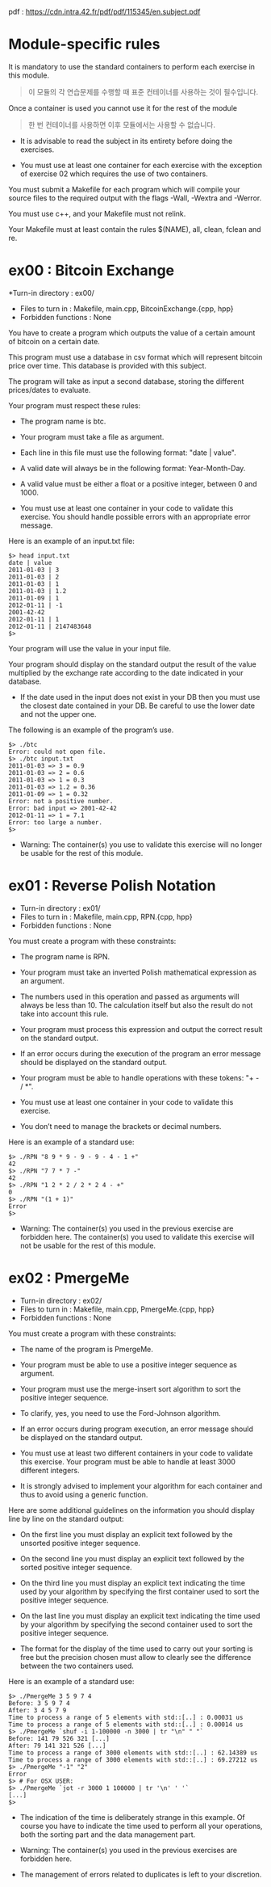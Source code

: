 pdf : https://cdn.intra.42.fr/pdf/pdf/115345/en.subject.pdf

# Module-specific rules

It is mandatory to use the standard containers to perform each exercise in this module.
> 이 모듈의 각 연습문제를 수행할 때 표준 컨테이너를 사용하는 것이 필수입니다.

Once a container is used you cannot use it for the rest of the module
> 한 번 컨테이너를 사용하면 이후 모듈에서는 사용할 수 없습니다.

* It is advisable to read the subject in its entirety before doing the
exercises.
  >

* You must use at least one container for each exercise with the
exception of exercise 02 which requires the use of two containers.
  >

You must submit a Makefile for each program which will compile your source files
to the required output with the flags -Wall, -Wextra and -Werror.
>

You must use c++, and your Makefile must not relink.
>

Your Makefile must at least contain the rules $(NAME), all, clean, fclean and re.
>

# ex00 : Bitcoin Exchange

*Turn-in directory : ex00/
* Files to turn in : Makefile, main.cpp, BitcoinExchange.{cpp, hpp}
* Forbidden functions : None

You have to create a program which outputs the value of a certain amount of bitcoin
on a certain date.
>

This program must use a database in csv format which will represent bitcoin price
over time. This database is provided with this subject.
>

The program will take as input a second database, storing the different prices/dates
to evaluate.
>

Your program must respect these rules:
>

* The program name is btc.
  >

* Your program must take a file as argument.
  >

* Each line in this file must use the following format: "date | value".
  >

* A valid date will always be in the following format: Year-Month-Day.
  >

* A valid value must be either a float or a positive integer, between 0 and 1000.
  >

* You must use at least one container in your code to validate this
exercise. You should handle possible errors with an appropriate
error message.
  >

Here is an example of an input.txt file:
>

```
$> head input.txt
date | value
2011-01-03 | 3
2011-01-03 | 2
2011-01-03 | 1
2011-01-03 | 1.2
2011-01-09 | 1
2012-01-11 | -1
2001-42-42
2012-01-11 | 1
2012-01-11 | 2147483648
$>
```

Your program will use the value in your input file.
>

Your program should display on the standard output the result of the value multiplied
by the exchange rate according to the date indicated in your database.
>

* If the date used in the input does not exist in your DB then you
must use the closest date contained in your DB. Be careful to use the
lower date and not the upper one.
  >

The following is an example of the program’s use.
>

```
$> ./btc
Error: could not open file.
$> ./btc input.txt
2011-01-03 => 3 = 0.9
2011-01-03 => 2 = 0.6
2011-01-03 => 1 = 0.3
2011-01-03 => 1.2 = 0.36
2011-01-09 => 1 = 0.32
Error: not a positive number.
Error: bad input => 2001-42-42
2012-01-11 => 1 = 7.1
Error: too large a number.
$>
```

* Warning: The container(s) you use to validate this exercise will no
longer be usable for the rest of this module.
  >

# ex01 : Reverse Polish Notation

* Turn-in directory : ex01/
* Files to turn in : Makefile, main.cpp, RPN.{cpp, hpp}
* Forbidden functions : None

You must create a program with these constraints:
>

* The program name is RPN.
  >

* Your program must take an inverted Polish mathematical expression as an argument.
  >

* The numbers used in this operation and passed as arguments will always be less
than 10. The calculation itself but also the result do not take into account this rule.
  >

* Your program must process this expression and output the correct result on the
standard output.
  >

* If an error occurs during the execution of the program an error message should be
displayed on the standard output.
  >

* Your program must be able to handle operations with these tokens: "+ - / *".
  >

* You must use at least one container in your code to validate this
exercise.
  >

* You don’t need to manage the brackets or decimal numbers.
  >

Here is an example of a standard use:
>

```
$> ./RPN "8 9 * 9 - 9 - 9 - 4 - 1 +"
42
$> ./RPN "7 7 * 7 -"
42
$> ./RPN "1 2 * 2 / 2 * 2 4 - +"
0
$> ./RPN "(1 + 1)"
Error
$>
```

* Warning: The container(s) you used in the previous exercise are
forbidden here. The container(s) you used to validate this exercise
will not be usable for the rest of this module.
  >

# ex02 : PmergeMe

* Turn-in directory : ex02/
* Files to turn in : Makefile, main.cpp, PmergeMe.{cpp, hpp}
* Forbidden functions : None

You must create a program with these constraints:
>

* The name of the program is PmergeMe.
  >

* Your program must be able to use a positive integer sequence as argument.
  >

* Your program must use the merge-insert sort algorithm to sort the positive integer sequence.
  >

* To clarify, yes, you need to use the Ford-Johnson algorithm.
  >

* If an error occurs during program execution, an error message should be displayed
on the standard output.
  >

* You must use at least two different containers in your code to
validate this exercise. Your program must be able to handle at
least 3000 different integers.
  >

* It is strongly advised to implement your algorithm for each container
and thus to avoid using a generic function.
  >

Here are some additional guidelines on the information you should display line by line
on the standard output:
>

* On the first line you must display an explicit text followed by the unsorted positive
integer sequence.
  >

* On the second line you must display an explicit text followed by the sorted positive
integer sequence.
  >

* On the third line you must display an explicit text indicating the time used by
your algorithm by specifying the first container used to sort the positive integer
sequence.
  >

* On the last line you must display an explicit text indicating the time used by
your algorithm by specifying the second container used to sort the positive integer
sequence.
  >

* The format for the display of the time used to carry out your sorting
is free but the precision chosen must allow to clearly see the
difference between the two containers used.
  >

Here is an example of a standard use:
>

```
$> ./PmergeMe 3 5 9 7 4
Before: 3 5 9 7 4
After: 3 4 5 7 9
Time to process a range of 5 elements with std::[..] : 0.00031 us
Time to process a range of 5 elements with std::[..] : 0.00014 us
$> ./PmergeMe `shuf -i 1-100000 -n 3000 | tr "\n" " "`
Before: 141 79 526 321 [...]
After: 79 141 321 526 [...]
Time to process a range of 3000 elements with std::[..] : 62.14389 us
Time to process a range of 3000 elements with std::[..] : 69.27212 us
$> ./PmergeMe "-1" "2"
Error
$> # For OSX USER:
$> ./PmergeMe `jot -r 3000 1 100000 | tr '\n' ' '`
[...]
$>
```

* The indication of the time is deliberately strange in this example.
Of course you have to indicate the time used to perform all your
operations, both the sorting part and the data management part.
  >

* Warning: The container(s) you used in the previous exercises are
forbidden here.
  >

* The management of errors related to duplicates is left to your
discretion.
  >
